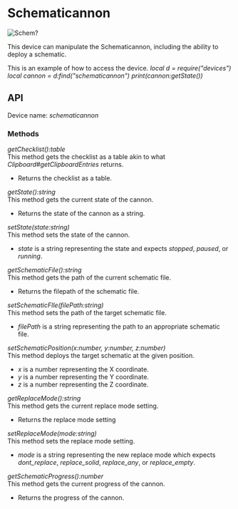 # Schematicannon

![Schem?](block:create:schematicannon)

This device can manipulate the Schematicannon, including the ability to deploy a schematic.

This is an example of how to access the device.
*local d = require("devices")*
*local cannon = d:find("schematicannon")*
*print(cannon:getState())*

## API
Device name: *schematicannon*

### Methods
*getChecklist():table*  
This method gets the checklist as a table akin to what *Clipboard#getClipboardEntries* returns.
- Returns the checklist as a table.

*getState():string*  
This method gets the current state of the cannon.
- Returns the state of the cannon as a string.

*setState(state:string)*  
This method sets the state of the cannon.
- *state* is a string representing the state and expects *stopped*, *paused*, or *running*.

*getSchematicFile():string*  
This method gets the path of the current schematic file.
- Returns the filepath of the schematic file.

*setSchematicFIle(filePath:string)*  
This method sets the path of the target schematic file.
- *filePath* is a string representing the path to an appropriate schematic file.

*setSchematicPosition(x:number, y:number, z:number)*  
This method deploys the target schematic at the given position.
- *x* is a number representing the X coordinate.
- *y* is a number representing the Y coordinate.
- *z* is a number representing the Z coordinate.

*getReplaceMode():string*  
This method gets the current replace mode setting.
- Returns the replace mode setting

*setReplaceMode(mode:string)*  
This method sets the replace mode setting.
- *mode* is a string representing the new replace mode which expects *dont_replace*, *replace_solid*, *replace_any*, or *replace_empty*.

*getSchematicProgress():number*  
This method gets the current progress of the cannon.
- Returns the progress of the cannon.